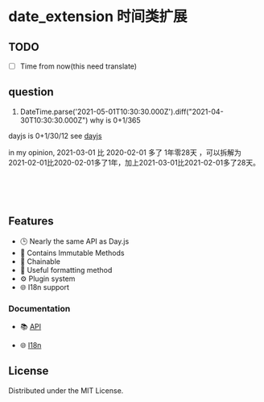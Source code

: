 # date_extension 时间类扩展

## TODO

- [ ] Time from now(this need translate)

## question

1. DateTime.parse('2021-05-01T10:30:30.000Z').diff("2021-04-30T10:30:30.000Z") why is 0+1/365

dayjs is 0+1/30/12 see [dayjs](https://github.com/iamkun/dayjs/issues/1971)

in my opinion, 2021-03-01 比 2020-02-01 多了 1年零28天 ，可以拆解为 2021-02-01比2020-02-01多了1年，加上2021-03-01比2021-02-01多了28天。

<br />
<br />
<br />

## Features

- 🕒 Nearly the same API as Day.js
- 💪 Contains Immutable Methods
- 🔗 Chainable
- 👀 Useful formatting method
- ⚙️ Plugin system
- 🌐 I18n support

### Documentation

- 📚 [API](https://github.com/cn1001wang/date_extension/blob/main/doc/API.md)

- 🌐 [I18n](https://github.com/cn1001wang/date_extension/blob/main/doc/I18N.md)

## License

Distributed under the MIT License.
